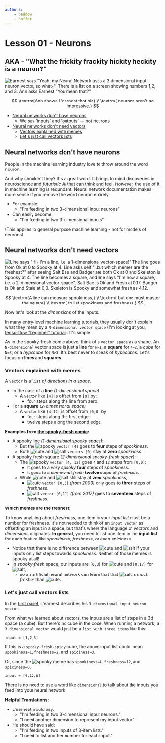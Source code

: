 ```yaml
---
authors:
    - beddow
    - hoffer
---
```

# Lesson 01 - Neurons
## AKA - "What the frickity frackity hickity heckity is a neuron?"

![Earnest says "Yeah, my Neural Network uses a 3 dimensional input neuron vector, so what-". There is a list on a screen showing numbers 1,2, and 3. Ann asks Earnest "You mean that?"](http://img.hoff.in/learnest/png/learnest0.png)

$$
\textrm{Ann shows L'earnest that his} \\
\textrm{ neurons aren't so impressive.}
$$

- [Neural networks don't have neurons][0]
	- We say 'inputs' and 'outputs' — not neurons
- [Neural networks don't need vectors][1]
	- [Vectors explained with memes][1.0]
	- [Let's just call vectors lists][1.1]

[0]: #neural-networks-dont-have-neurons
## Neural networks don't have neurons

People in the machine learning industry love to throw around the word neuron.

And why shouldn't they? It's a great word. It brings to mind discoveries in neuroscience and _futuristic AI_ that can think and feel. _However,_ the use of it in machine learning is redundant. Neural network documentation makes more sense if you remove the word neuron entirely.

- For example:
	- "I'm feeding in two 3-dimensional input neurons"
- Can easily become:
	- "I'm feeding in two 3-dimensional inputs"

(This applies to general purpose machine learning - not for models of neurons)

[1]: #neural-networks-dont-need-vectors
## Neural networks don't need vectors

![Line says "Hi- I'm a line, i.e. a 1-dimensional vector-space!" The line goes from Ok at 0 to Spooky at 4. Line asks self "..but which memes are the freshest?" after seeing Salt Bae and Badger are both Ok at 0 and Skeleton is Spooky at 4. The line becomes a square, and line says "I'm now a square, i.e. a 2-dimensional vector-space". Salt Bae is Ok and Fresh at 0,17. Badger is Ok and Stale at 0,3. Skeleton is Spooky and somewhat fresh as 4,12.](http://img.hoff.in/learnest/png/dimensions.png)

$$
\textrm{A line can measure spookiness,} \\
\textrm{ but one must master the square} \\
\textrm{ to list spookiness and freshness.}
$$

Now let's look at the _dimensions_ of the inputs.

In many entry-level machine learning tutorials, they usually don't explain what they mean by a  `N-dimensional vector space` (I'm looking at you, [tensorflow "beginner" tutorial](https://www.tensorflow.org/get_started/mnist/beginners)). It's simple. 

As in the spooky-fresh comic above, think of a `vector space` as a shape. An `N-dimensional` vector space is just a __line__ for `N=1`, a __square__ for `N=2`, a _cube_ for `N=3`, or a _hypecube_ for `N>3`. It's best never to speak of _hypecubes_. Let's focus on __lines__ and __squares__.

[1.0]: #vectors-explained-with-memes
### Vectors explained with memes

A `vector` is a `list` _of directions in a space_.
- In the case of a __line__ _(1-dimensional space)_
	- A `vector` like `[4]` is offset from `[0]` by:
		- four steps along the line from zero.
- For a __square__ _(2-dimensional space)_
	- A `vector` like `[4,12]` is offset from `[0,0]` by
		- four steps along the first edge.
		- twelve steps along the second edge.

__Examples from [the spooky-fresh comic][1]:__
- A spooky line _(1-dimensional spooky space)_:
	- But the ![spooky][spooky] `vector [4]` goes to __four__ steps of _spookiness_.
	- Both ![cute][cute] and ![salt][salt] `vectors [0]` stay at __zero__ _spookiness_. 
- A spooky-fresh square _(2-dimensional spooky-fresh space)_:
	- The ![spooky][spooky] `vector [4, 12]` goes `4` and `12` steps from `[0,0]`: 
		-  it goes to a _very spooky_ __four__ steps of _spookiness_.
		-  it goes to a _somewhat fresh_ __twelve__ steps of _freshness_.
	- While ![cute][cute] and ![salt][salt] still stay at __zero__  _spookiness_,
		- ![cute][cute] `vector [0,3]`  _(from 2003)_ only goes to __three__ steps of  _freshness_.
		- ![salt][salt] `vector [0,17]` _(from 2017)_ goes to __seventeen__ steps of _freshness_.

__Which memes are the freshest:__

To know anything about _freshness_, one item in your _input list_ must be a number for freshness. It's not needed to think of an `input vector` as offsetting an input in a space, but that's where the language of _vectors_ and _dimensions_ originates. __In general__, you need to list one item in the __input list__ for each feature like _spookiness_, _freshness_, or even _spiciness_.
- Notice that there is no difference between ![cute][cute] and ![salt][salt] if your inputs only list steps towards _spookiness_. Neither of those memes is spooky at all! 
- In _spooky-fresh_ space, our inputs are `[0,3]` for ![cute][cute] and `[0,17]` for ![salt][salt],
	-  so an artificial neural network can learn that that ![salt][salt] is _much fresher_ than ![cute][cute].

[spooky]: http://img.hoff.in/learnest/icons/0_spooky0.png
[salt]: http://img.hoff.in/learnest/icons/0_ok1.png
[cute]: http://img.hoff.in/learnest/icons/0_ok0.png


[1.1]: #lets-just-call-vectors-lists
### Let's just call vectors lists

In the [first panel][0], L'earnest describes his `3 dimensional input neuron vector`.

From what we learned about vectors, the inputs are a list of steps in a 3d space (a cube). But there's no cube in the code. When running a network, a `3 dimensional vector` would just be a `list with three items` like this:
```
input = [1,2,3]
```
If this is a `spooky-fresh-spicy` cube, the above input list could mean `spookiness=1`, `freshness=2`, and `spiciness=3`. 

Or, since the ![spooky][spooky] meme has `spookiness=4`, `freshness=12`, and `spiciness=0`,

```
input = [4,12,0]
```

There is no need to use a word like `dimensional` to talk about the inputs you feed into your neural network. 

__Helpful Translations:__

- L'earnest would say:
	- "I'm feeding in two 3-dimensional input neurons."
	- "I need another dimension to represent my input vector."
- He should have said:
	- "I'm feeding in two inputs of 3-item lists."
	- "I need to list another number for each input."
